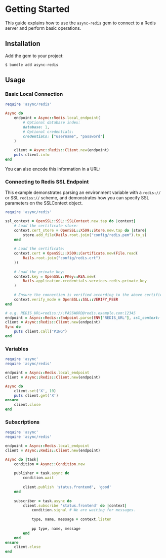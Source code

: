 # Getting Started

This guide explains how to use the `async-redis` gem to connect to a Redis server and perform basic operations.

## Installation

Add the gem to your project:

``` shell
$ bundle add async-redis
```

## Usage

### Basic Local Connection

``` ruby
require 'async/redis'

Async do
	endpoint = Async::Redis.local_endpoint(
		# Optional database index:
		database: 1,
		# Optional credentials:
		credentials: ["username", "password"]
	)
	
	client = Async::Redis::Client.new(endpoint)
	puts client.info
end
```

You can also encode this information in a URL:



### Connecting to Redis SSL Endpoint

This example demonstrates parsing an environment variable with a `redis://` or SSL `rediss://` scheme, and demonstrates how you can specify SSL parameters on the SSLContext object.

``` ruby
require 'async/redis'

ssl_context = OpenSSL::SSL::SSLContext.new.tap do |context|
	# Load the certificate store:
	context.cert_store = OpenSSL::X509::Store.new.tap do |store|
		store.add_file(Rails.root.join("config/redis.pem").to_s)
	end
	
	# Load the certificate:
	context.cert = OpenSSL::X509::Certificate.new(File.read(
		Rails.root.join("config/redis.crt")
	))
	
	# Load the private key:
	context.key = OpenSSL::PKey::RSA.new(
		Rails.application.credentials.services.redis.private_key
	)
	
	# Ensure the connection is verified according to the above certificates:
	context.verify_mode = OpenSSL::SSL::VERIFY_PEER
end

# e.g. REDIS_URL=rediss://:PASSWORD@redis.example.com:12345
endpoint = Async::Redis::Endpoint.parse(ENV["REDIS_URL"], ssl_context: ssl_context)
client = Async::Redis::Client.new(endpoint)
Sync do
	puts client.call("PING")
end
```

### Variables

``` ruby
require 'async'
require 'async/redis'

endpoint = Async::Redis.local_endpoint
client = Async::Redis::Client.new(endpoint)

Async do
	client.set('X', 10)
	puts client.get('X')
ensure
	client.close
end
```

### Subscriptions

``` ruby
require 'async'
require 'async/redis'

endpoint = Async::Redis.local_endpoint
client = Async::Redis::Client.new(endpoint)

Async do |task|
	condition = Async::Condition.new
	
	publisher = task.async do
		condition.wait
		
		client.publish 'status.frontend', 'good'
	end
	
	subscriber = task.async do
		client.subscribe 'status.frontend' do |context|
			condition.signal # We are waiting for messages.
			
			type, name, message = context.listen
			
			pp type, name, message
		end
	end
ensure
	client.close
end
```